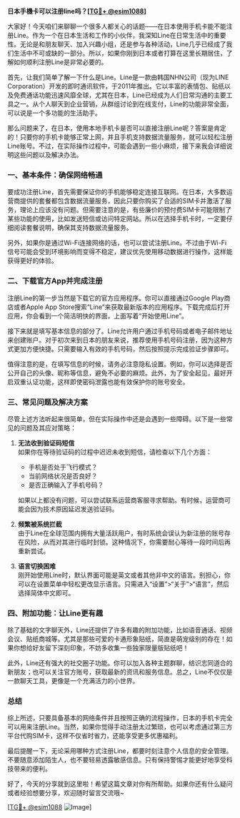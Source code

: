 **日本手機卡可以注册line吗？[[TG💪+ @esim1088](https://t.me/s/esim1088)]**

大家好！今天咱们来聊聊一个很多人都关心的话题——在日本使用手机卡能不能注册Line。作为一个在日本生活和工作的小伙伴，我深知Line在日常生活中的重要性。无论是和朋友聊天、加入兴趣小组，还是参与各种活动，Line几乎已经成了我们生活中不可或缺的一部分。所以，如果你刚到日本或者打算在这里长期居住，了解如何顺利注册Line是非常必要的。

首先，让我们简单了解一下什么是Line。Line是一款由韩国NHN公司（现为LINE Corporation）开发的即时通讯软件，于2011年推出。它以丰富的表情包、贴纸以及免费通话功能迅速风靡全球，尤其在日本，Line已经成为人们日常沟通的主要工具之一。从个人聊天到企业营销，从群组讨论到在线支付，Line的功能非常全面，可以说是一个多功能的生活助手。

那么问题来了，在日本，使用本地手机卡是否可以直接注册Line呢？答案是肯定的！只要你的手机卡能够正常上网，并且手机支持数据流量服务，就可以轻松注册Line账号。不过，在实际操作过程中，可能会遇到一些小麻烦，接下来我会详细说明这些问题以及解决办法。

### 一、基本条件：确保网络畅通

要成功注册Line，首先需要保证你的手机能够稳定连接互联网。在日本，大多数运营商提供的套餐都包含数据流量服务，因此只要你购买了合适的SIM卡并激活了服务，理论上应该没有问题。但需要注意的是，有些廉价的预付费SIM卡可能限制了某些功能的使用，比如发送短信或访问特定网站。所以在选择手机卡时，一定要仔细阅读套餐说明，确保其支持数据流量服务。

另外，如果你是通过Wi-Fi连接网络的话，也可以尝试注册Line。不过由于Wi-Fi信号可能会受到环境影响而变得不稳定，建议优先使用移动数据进行操作，这样能获得更好的体验。

### 二、下载官方App并完成注册

注册Line的第一步当然是下载它的官方应用程序。你可以直接通过Google Play商店或者Apple App Store搜索“Line”来获取最新版本的应用程序。下载完成后打开应用，你会看到一个简洁明快的界面，上面写着“开始使用Line”。

接下来就是填写基本信息的部分了。Line允许用户通过手机号码或者电子邮件地址来创建账户。对于初次来到日本的朋友来说，推荐使用手机号码注册，因为这种方式更加方便快捷。只需要输入有效的手机号码，然后按照提示完成验证步骤即可。

值得注意的是，在填写信息的时候，请务必注意隐私设置。例如，你可以选择是否公开自己的头像、昵称等信息，避免不必要的麻烦。此外，为了安全起见，最好开启双重认证功能，这样即使密码泄露也能有效保护你的账号安全。

### 三、常见问题及解决方案

尽管上述方法听起来很简单，但在实际操作中还是会遇到一些障碍。以下是一些常见的问题及其应对策略：

1. **无法收到验证码短信**  
   如果你在等待验证码的过程中迟迟未收到短信，请检查以下几个方面：
   - 手机是否处于飞行模式？
   - 当前网络状况是否良好？
   - 是否正确输入了手机号码？

   如果以上都没有问题，可以尝试联系运营商客服寻求帮助。有时候，运营商可能会因为技术原因延迟发送验证码。

2. **频繁被系统拦截**  
   由于Line在全球范围内拥有大量活跃用户，有时系统会误认为新注册的账号存在风险，从而对其进行临时封锁。这种情况下，你需要耐心等待一段时间后再重新尝试。

3. **语言切换困难**  
   刚开始使用Line时，默认界面可能是英文或者其他非中文的语言。别担心，你可以在设置菜单中轻松更改显示语言。只需进入“设置”>“关于”>“语言”，然后选择简体中文即可。

### 四、附加功能：让Line更有趣

除了基础的文字聊天外，Line还提供了许多有趣的附加功能，比如语音通话、视频会议、贴纸商城等。尤其是那些可爱的卡通形象贴纸，简直是萌宠级别的存在！如果你想给好友留下深刻印象，不妨多收集一些独家限量版贴纸吧！

此外，Line还有强大的社交圈子功能。你可以加入各种主题群聊，结识志同道合的新朋友；也可以关注官方账号，获取最新的资讯和服务信息。总之，Line不仅仅是一款聊天工具，更像是一个充满活力的小世界。

### 总结

综上所述，只要具备基本的网络条件并且按照正确的流程操作，日本的手机卡完全可以用来注册Line。当然，如果你觉得手动注册太过繁琐，也可以考虑通过第三方平台代购SIM卡，这样不仅省时省力，还能享受更多优惠福利。

最后提醒一下，无论采用哪种方式注册Line，都要时刻注意个人信息的安全管理。不要随意添加陌生人，也不要轻易透露敏感信息。只有保持警惕才能更好地享受科技带来的便利。

好了，今天的分享就到这里啦！希望这篇文章对你有所帮助。如果你还有什么疑问或者经验想要分享，欢迎随时留言交流哦~ 

[[TG💪+ @esim1088](https://t.me/s/esim1088) ![Image](https://i.postimg.cc/4NQfJmqS/Snipaste-2025-05-13-00-14-12.png)]